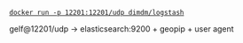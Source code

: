 [`docker run -p 12201:12201/udp dimdm/logstash`](https://hub.docker.com/r/dimdm/logstash/)

gelf@12201/udp -> elasticsearch:9200 + geopip + user agent
